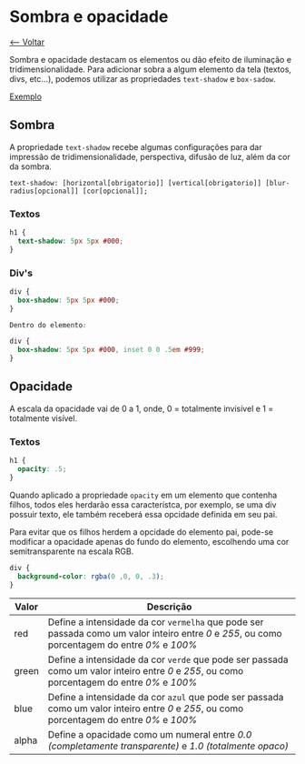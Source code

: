 # Sombra e opacidade

[<-- Voltar](../README.md)

Sombra e opacidade destacam os elementos ou dão efeito de iluminação e tridimensionalidade. Para adicionar sobra a algum elemento da tela (textos, divs, etc...), podemos utilizar as propriedades `text-shadow` e `box-sadow`.

[Exemplo](../src/box-shadow.html)

## Sombra

A propriedade `text-shadow` recebe algumas configurações para dar impressão de tridimensionalidade, perspectiva, difusão de luz, além da cor da sombra.

`text-shadow: [horizontal[obrigatorio]] [vertical[obrigatorio]] [blur-radius[opcional]] [cor[opcional]];`

### Textos

```css
h1 {
  text-shadow: 5px 5px #000;
}
```

### Div's

```css
div {
  box-shadow: 5px 5px #000;
}

Dentro do elemento:

div {
  box-shadow: 5px 5px #000, inset 0 0 .5em #999;
}
```

## Opacidade


A escala da opacidade vai de 0 a 1, onde, 0 = totalmente invisível e 1 = totalmente visível.

### Textos

```css
h1 {
  opacity: .5;
}
```

Quando aplicado a propriedade `opacity` em um elemento que contenha filhos, todos eles herdarão essa característca, por exemplo, se uma div possuir texto, ele também receberá essa opcidade definida em seu pai.

Para evitar que os filhos herdem a opcidade do elemento pai, pode-se modificar a opacidade apenas do fundo do elemento, escolhendo uma cor semitransparente na escala RGB.

```css
div {
  background-color: rgba(0 ,0, 0, .3);
}
```

Valor	| Descrição
------|----------
red	| Define a intensidade da cor `vermelha` que pode ser passada como um valor inteiro entre *0* e *255*, ou como porcentagem do entre *0%* e *100%*
green | Define a intensidade da cor `verde` que pode ser passada como um valor inteiro entre *0* e *255*, ou como porcentagem do entre *0%* e *100%*
blue |	Define a intensidade da cor `azul` que pode ser passada como um valor inteiro entre *0* e *255*, ou como porcentagem do entre *0%* e *100%*
alpha | Define a opacidade como um numeral entre *0.0* _(completamente transparente)_	e *1.0* _(totalmente opaco)_
